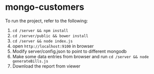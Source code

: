 # mongo-customers

To run the project, refer to the following:
1. `cd /server && npm install` 
2. `cd /server/public && bower install`
3. `cd /server && node index.js`
4. open `http://localhost:9100` in browser
5. Modify server/config.json  to point to different mongodb
6. Make some data entries from browser and run `cd /server && node generateBills.js`
7. Download the report from viewer

